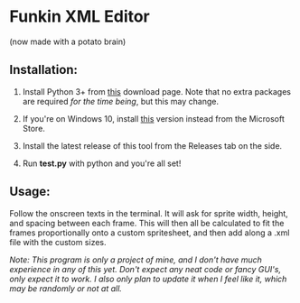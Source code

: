 # Funkin XML Editor
(now made with a potato brain)

## Installation:
1. Install Python 3+ from [this](https://www.python.org/downloads/) download page. Note that no extra packages are required *for the time being*, but this may change.
2. If you're on Windows 10, install [this](https://www.microsoft.com/en-us/p/python-39/9p7qfqmjrfp7) version instead from the Microsoft Store.

3. Install the latest release of this tool from the Releases tab on the side.

4. Run **test.py** with python and you're all set!

## Usage:
Follow the onscreen texts in the terminal. It will ask for sprite width, height, and spacing between each frame. This will then all be calculated to fit the frames proportionally onto a custom spritesheet, and then add along a .xml file with the custom sizes.

*Note: This program is only a project of mine, and I don't have much experience in any of this yet. Don't expect any neat code or fancy GUI's, only expect it to *work*. I also only plan to update it when I feel like it, which may be randomly or not at all.*
